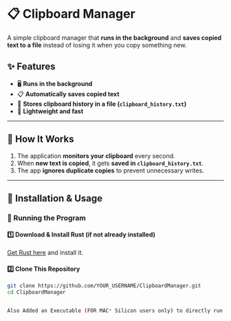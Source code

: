 # 📋 Clipboard Manager

A simple clipboard manager that **runs in the background** and **saves copied text to a file** instead of losing it when you copy something new.

## ✨ Features
- 🖥️ **Runs in the background**  
- 📋 **Automatically saves copied text**  
- 💾 **Stores clipboard history in a file (`clipboard_history.txt`)**  
- 🚀 **Lightweight and fast**  

---

## 🚀 How It Works
1. The application **monitors your clipboard** every second.
2. When **new text is copied**, it gets **saved in `clipboard_history.txt`**.
3. The app **ignores duplicate copies** to prevent unnecessary writes.

---

## 🔧 Installation & Usage

### **🔹 Running the Program**
#### **1️⃣ Download & Install Rust** (if not already installed)  
[Get Rust here](https://www.rust-lang.org/) and install it.  

#### **2️⃣ Clone This Repository**
```sh
git clone https://github.com/YOUR_USERNAME/ClipboardManager.git
cd ClipboardManager


Also Added an Executable (FOR MAC* Silicon users only) to directly run the program.
